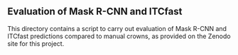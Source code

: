 ## Evaluation of Mask R-CNN and ITCfast

This directory contains a script to carry out evaluation of Mask R-CNN and ITCfast predictions compared to manual crowns, as provided on the Zenodo site for this project.
